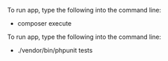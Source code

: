 To run app, type the following into the command line:
- composer execute

To run app, type the following into the command line:
- ./vendor/bin/phpunit tests